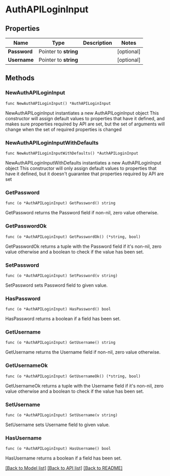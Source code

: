 # AuthAPILoginInput

## Properties

Name | Type | Description | Notes
------------ | ------------- | ------------- | -------------
**Password** | Pointer to **string** |  | [optional] 
**Username** | Pointer to **string** |  | [optional] 

## Methods

### NewAuthAPILoginInput

`func NewAuthAPILoginInput() *AuthAPILoginInput`

NewAuthAPILoginInput instantiates a new AuthAPILoginInput object
This constructor will assign default values to properties that have it defined,
and makes sure properties required by API are set, but the set of arguments
will change when the set of required properties is changed

### NewAuthAPILoginInputWithDefaults

`func NewAuthAPILoginInputWithDefaults() *AuthAPILoginInput`

NewAuthAPILoginInputWithDefaults instantiates a new AuthAPILoginInput object
This constructor will only assign default values to properties that have it defined,
but it doesn't guarantee that properties required by API are set

### GetPassword

`func (o *AuthAPILoginInput) GetPassword() string`

GetPassword returns the Password field if non-nil, zero value otherwise.

### GetPasswordOk

`func (o *AuthAPILoginInput) GetPasswordOk() (*string, bool)`

GetPasswordOk returns a tuple with the Password field if it's non-nil, zero value otherwise
and a boolean to check if the value has been set.

### SetPassword

`func (o *AuthAPILoginInput) SetPassword(v string)`

SetPassword sets Password field to given value.

### HasPassword

`func (o *AuthAPILoginInput) HasPassword() bool`

HasPassword returns a boolean if a field has been set.

### GetUsername

`func (o *AuthAPILoginInput) GetUsername() string`

GetUsername returns the Username field if non-nil, zero value otherwise.

### GetUsernameOk

`func (o *AuthAPILoginInput) GetUsernameOk() (*string, bool)`

GetUsernameOk returns a tuple with the Username field if it's non-nil, zero value otherwise
and a boolean to check if the value has been set.

### SetUsername

`func (o *AuthAPILoginInput) SetUsername(v string)`

SetUsername sets Username field to given value.

### HasUsername

`func (o *AuthAPILoginInput) HasUsername() bool`

HasUsername returns a boolean if a field has been set.


[[Back to Model list]](../README.md#documentation-for-models) [[Back to API list]](../README.md#documentation-for-api-endpoints) [[Back to README]](../README.md)


